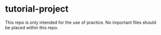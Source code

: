 # tutorial-project
This repo is only intended for the use of practice. No important files should be placed within this repo.
